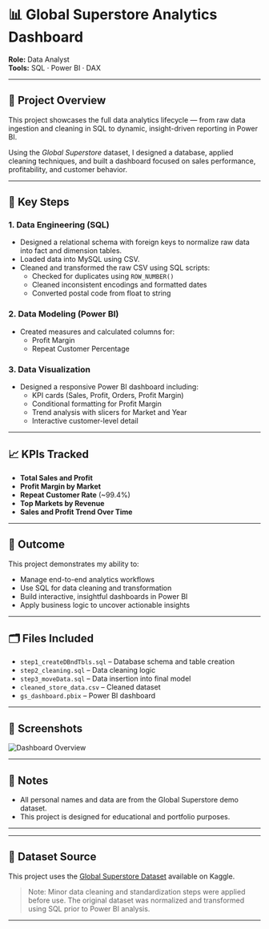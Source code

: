 
# 📊 Global Superstore Analytics Dashboard

**Role:** Data Analyst  
**Tools:** SQL · Power BI · DAX

---

## 🧩 Project Overview

This project showcases the full data analytics lifecycle — from raw data ingestion and cleaning in SQL to dynamic, insight-driven reporting in Power BI.

Using the *Global Superstore* dataset, I designed a database, applied cleaning techniques, and built a dashboard focused on sales performance, profitability, and customer behavior.

---

## 🔧 Key Steps

### 1. Data Engineering (SQL)
- Designed a relational schema with foreign keys to normalize raw data into fact and dimension tables.
- Loaded data into MySQL using CSV.
- Cleaned and transformed the raw CSV using SQL scripts:
  - Checked for duplicates using `ROW_NUMBER()`
  - Cleaned inconsistent encodings and formatted dates
  - Converted postal code from float to string

### 2. Data Modeling (Power BI)
- Created measures and calculated columns for:
  - Profit Margin
  - Repeat Customer Percentage

### 3. Data Visualization
- Designed a responsive Power BI dashboard including:
  - KPI cards (Sales, Profit, Orders, Profit Margin)
  - Conditional formatting for Profit Margin
  - Trend analysis with slicers for Market and Year
  - Interactive customer-level detail

---

## 📈 KPIs Tracked

- **Total Sales and Profit**
- **Profit Margin by Market**
- **Repeat Customer Rate** (~99.4%)
- **Top Markets by Revenue**
- **Sales and Profit Trend Over Time**

---

## 🎯 Outcome

This project demonstrates my ability to:
- Manage end-to-end analytics workflows
- Use SQL for data cleaning and transformation
- Build interactive, insightful dashboards in Power BI
- Apply business logic to uncover actionable insights

---

## 🗂 Files Included

- `step1_createDBndTbls.sql` – Database schema and table creation
- `step2_cleaning.sql` – Data cleaning logic
- `step3_moveData.sql` – Data insertion into final model
- `cleaned_store_data.csv` – Cleaned dataset
- `gs_dashboard.pbix` – Power BI dashboard

---

## 🚀 Screenshots

![Dashboard Overview](images/dashboard_overview.png)

---

## 📎 Notes

- All personal names and data are from the Global Superstore demo dataset.
- This project is designed for educational and portfolio purposes.

---


---

## 📂 Dataset Source

This project uses the [Global Superstore Dataset](https://www.kaggle.com/datasets/apoorvaappz/global-super-store-dataset) available on Kaggle.

> Note: Minor data cleaning and standardization steps were applied before use.
> The original dataset was normalized and transformed using SQL prior to Power BI analysis.

---
